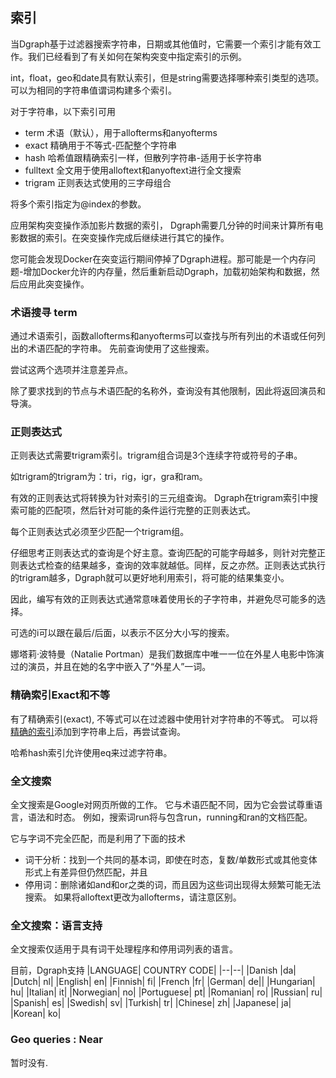 ## 索引
当Dgraph基于过滤器搜索字符串，日期或其他值时，它需要一个索引才能有效工作。我们已经看到了有关如何在架构突变中指定索引的示例。

int，float，geo和date具有默认索引，但是string需要选择哪种索引类型的选项。可以为相同的字符串值谓词构建多个索引。

对于字符串，以下索引可用

 - term 术语（默认），用于allofterms和anyofterms
 - exact 精确用于不等式-匹配整个字符串
 - hash 哈希值跟精确索引一样，但散列字符串-适用于长字符串
 - fulltext 全文用于使用alloftext和anyoftext进行全文搜索
 - trigram 正则表达式使用的三字母组合

将多个索引指定为@index的参数。

应用架构突变操作添加影片数据的索引， Dgraph需要几分钟的时间来计算所有电影数据的索引。在突变操作完成后继续进行其它的操作。

您可能会发现Docker在突变运行期间停掉了Dgraph进程。那可能是一个内存问题-增加Docker允许的内存量，然后重新启动Dgraph，加载初始架构和数据，然后应用此突变操作。

### 术语搜寻 term
通过术语索引，函数allofterms和anyofterms可以查找与所有列出的术语或任何列出的术语匹配的字符串。 先前查询使用了这些搜索。

尝试这两个选项并注意差异点。

除了要求找到的节点与术语匹配的名称外，查询没有其他限制，因此将返回演员和导演。

### 正则表达式
正则表达式需要trigram索引。trigram组合词是3个连续字符或符号的子串。

如trigram的trigram为：tri，rig，igr，gra和ram。

有效的正则表达式将转换为针对索引的三元组查询。 Dgraph在trigram索引中搜索可能的匹配项，然后针对可能的条件运行完整的正则表达式。

每个正则表达式必须至少匹配一个trigram组。

仔细思考正则表达式的查询是个好主意。查询匹配的可能字母越多，则针对完整正则表达式检查的结果越多，查询的效率就越低。同样，反之亦然。正则表达式执行的trigram越多，Dgraph就可以更好地利用索引，将可能的结果集变小。

因此，编写有效的正则表达式通常意味着使用长的子字符串，并避免尽可能多的选择。

可选的i可以跟在最后/后面，以表示不区分大小写的搜索。

娜塔莉·波特曼（Natalie Portman）是我们数据库中唯一一位在外星人电影中饰演过的演员，并且在她的名字中嵌入了“外星人”一词。

### 精确索引Exact和不等
有了精确索引(exact), 不等式可以在过滤器中使用针对字符串的不等式。 可以将[精确的索引](https://dgraph.io/tour/search/1/)添加到字符串上后，再尝试查询。

哈希hash索引允许使用eq来过滤字符串。

### 全文搜索
全文搜索是Google对网页所做的工作。 它与术语匹配不同，因为它会尝试尊重语言，语法和时态。 例如，搜索词run将与包含run，running和ran的文档匹配。

它与字词不完全匹配，而是利用了下面的技术

 - 词干分析：找到一个共同的基本词，即使在时态，复数/单数形式或其他变体形式上有差异但仍然匹配，并且
 - 停用词：删除诸如and和or之类的词，而且因为这些词出现得太频繁可能无法搜索。
如果将alloftext更改为allofterms，请注意区别。

### 全文搜索：语言支持
全文搜索仅适用于具有词干处理程序和停用词列表的语言。

目前，Dgraph支持
|LANGUAGE|	COUNTRY CODE|
|--|--|
|Danish	|da|
|Dutch|	nl|
|English|	en|
|Finnish|	fi|
|French	|fr|
|German|	de||
|Hungarian|	hu|
|Italian|	it|
|Norwegian|	no|
|Portuguese|	pt|
|Romanian|	ro|
|Russian|	ru|
|Spanish|	es|
|Swedish|	sv|
|Turkish|	tr|
|Chinese|	zh|
|Japanese|	ja|
|Korean|	ko|

### Geo queries : Near
暂时没有.